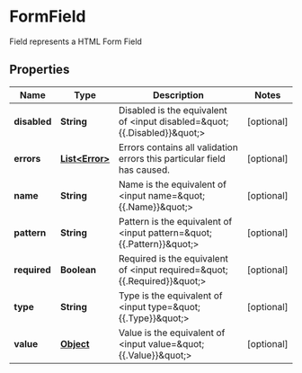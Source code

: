 

# FormField

Field represents a HTML Form Field
## Properties

Name | Type | Description | Notes
------------ | ------------- | ------------- | -------------
**disabled** | **String** | Disabled is the equivalent of &lt;input disabled&#x3D;\&quot;{{.Disabled}}\&quot;&gt; |  [optional]
**errors** | [**List&lt;Error&gt;**](Error.md) | Errors contains all validation errors this particular field has caused. |  [optional]
**name** | **String** | Name is the equivalent of &lt;input name&#x3D;\&quot;{{.Name}}\&quot;&gt; |  [optional]
**pattern** | **String** | Pattern is the equivalent of &lt;input pattern&#x3D;\&quot;{{.Pattern}}\&quot;&gt; |  [optional]
**required** | **Boolean** | Required is the equivalent of &lt;input required&#x3D;\&quot;{{.Required}}\&quot;&gt; |  [optional]
**type** | **String** | Type is the equivalent of &lt;input type&#x3D;\&quot;{{.Type}}\&quot;&gt; |  [optional]
**value** | [**Object**](.md) | Value is the equivalent of &lt;input value&#x3D;\&quot;{{.Value}}\&quot;&gt; |  [optional]



